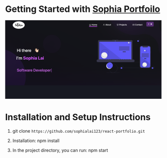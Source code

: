 # Getting Started with [Sophia Portfoilo](https://sophia-lai-portfolio.netlify.app/)

![](src/Assets/desktop.png) 




# Installation and Setup Instructions

1. git clone `https://github.com/sophialai123/react-portfolio.git`

2. Installation: npm install

3. In the project directory, you can run: npm start



